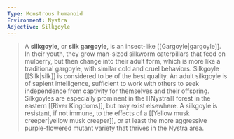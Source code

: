```yaml
---
Type: Monstrous humanoid
Environment: Nystra
Adjective: Silkgoyle
---
```


> A **silkgoyle**, or **silk gargoyle**, is an insect-like [[Gargoyle|gargoyle]]. In their youth, they grow man-sized silkworm caterpillars that feed on mulberry, but then change into their adult form, which is more like a traditional gargoyle, with similar cold and cruel behaviors. Silkgoyle [[Silk|silk]] is considered to be of the best quality. An adult silkgoyle is of sapient intelligence, sufficient to work with others to seek independence from captivity for themselves and their offspring. Silkgoyles are especially prominent in the [[Nystra]] forest in the eastern [[River Kingdoms]], but may exist elsewhere. A silkgoyle is resistant, if not immune, to the effects of a [[Yellow musk creeper|yellow musk creeper]], or at least the more aggressive purple-flowered mutant variety that thrives in the Nystra area.








